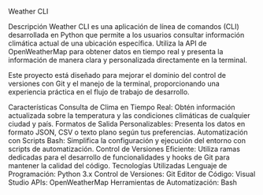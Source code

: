 Weather CLI

Descripción
Weather CLI es una aplicación de línea de comandos (CLI) desarrollada en Python que permite a los usuarios consultar información climática actual de una ubicación específica. Utiliza la API de OpenWeatherMap para obtener datos en tiempo real y presenta la información de manera clara y personalizada directamente en la terminal.

Este proyecto está diseñado para mejorar el dominio del control de versiones con Git y el manejo de la terminal, proporcionando una experiencia práctica en el flujo de trabajo de desarrollo.

Características
Consulta de Clima en Tiempo Real: Obtén información actualizada sobre la temperatura y las condiciones climáticas de cualquier ciudad y país.
Formatos de Salida Personalizables: Presenta los datos en formato JSON, CSV o texto plano según tus preferencias.
Automatización con Scripts Bash: Simplifica la configuración y ejecución del entorno con scripts de automatización.
Control de Versiones Eficiente: Utiliza ramas dedicadas para el desarrollo de funcionalidades y hooks de Git para mantener la calidad del código.
Tecnologías Utilizadas
Lenguaje de Programación: Python 3.x
Control de Versiones: Git
Editor de Código: Visual Studio
APIs: OpenWeatherMap
Herramientas de Automatización: Bash